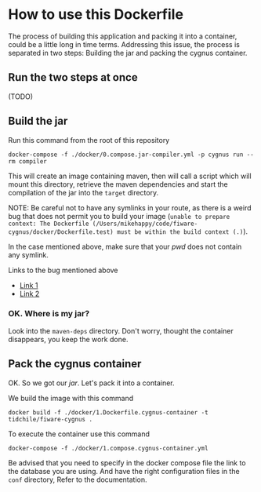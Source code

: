 # How to use this Dockerfile

The process of building this application and packing it into a container, could be a little long in time terms. Addressing this issue, the process is separated in two steps: Building the jar and packing the cygnus container.

## Run the two steps at once

(TODO)

## Build the jar

Run this command from the root of this repository

	docker-compose -f ./docker/0.compose.jar-compiler.yml -p cygnus run --rm compiler

This will create an image containing maven, then will call a script which will mount this directory, retrieve the maven dependencies and start the compilation of the jar into the `target` directory.

NOTE: Be careful not to have any symlinks in your route, as there is a weird bug that does not permit you to build your image (`unable to prepare context: The Dockerfile (/Users/mikehappy/code/fiware-cygnus/docker/Dockerfile.test) must be within the build context (.)`).

In the case mentioned above, make sure that your _pwd_ does not contain any symlink.

Links to the bug mentioned above

* [Link 1](https://github.com/docker/docker/issues/14339)
* [Link 2](https://github.com/docker/docker/issues/15642)

### OK. Where is my jar?

Look into the `maven-deps` directory. Don't worry, thought the container disappears, you keep the work done.

## Pack the cygnus container

OK. So we got our _jar_. Let's pack it into a container.

We build the image with this command

	docker build -f ./docker/1.Dockerfile.cygnus-container -t tidchile/fiware-cygnus .

To execute the container use this command

	docker-compose -f ./docker/1.compose.cygnus-container.yml

Be advised that you need to specify in the docker compose file the link to the database you are using. And have the right configuration files in the `conf` directory, Refer to the documentation.

